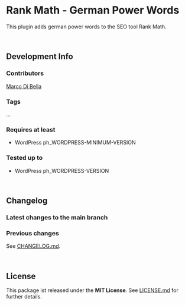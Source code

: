 # Rank Math - German Power Words
This plugin adds german power words to the SEO tool Rank Math.

<br>

## Development Info

### Contributors
[Marco Di Bella ](https://github.com/mdibella-dev)

### Tags
...

### Requires at least

* WordPress ph_WORDPRESS-MINIMUM-VERSION

### Tested up to

* WordPress ph_WORDPRESS-VERSION

<br>

## Changelog

### Latest changes to the main branch


### Previous changes

See [CHANGELOG.md](https://github.com/mdibella-dev/plugin-template/blob/main/CHANGELOG.md).

<br>

## License

This package ist released under the **MIT License**. See [LICENSE.md](https://github.com/mdibella-dev/plugin-template/blob/main/LICENSE.md) for further details.
